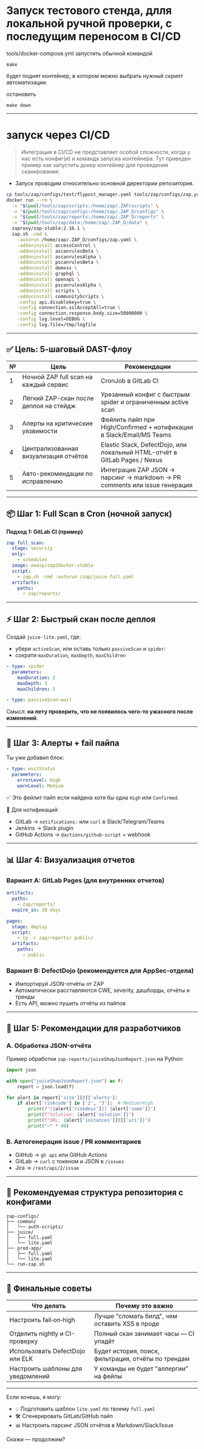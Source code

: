 # Запуск тестового стенда, длля локальной ручной проверки, с последущим переносом в CI/CD
tools/docker-compose.yml
запустить обычной командой

`make`

будет поднят контейнер, в котором можно выбрать нужный скрипт автоматизации.

остановить

`make down`


________________________________

# запуск через CI/CD

> Интеграция в CI/CD не представляет особой сложности, когда у нас есть конфиг(и) и команда запуска контейнера. Тут приведен пример как запустить докер контейнер для проведения сканирования.

- Запуск проводим относительно основной директории репозитория.

```sh
cp tools/zap/configs/test/flypost_manager.yaml tools/zap/configs/zap.yaml
docker run --rm \
  -v "$(pwd)/tools/zap/scripts:/home/zap/.ZAP/scripts" \
  -v "$(pwd)/tools/zap/configs:/home/zap/.ZAP_D/configs" \
  -v "$(pwd)/tools/zap/reports:/home/zap/.ZAP_D/reports" \
  -v "$(pwd)/tools/zap/data:/home/zap/.ZAP_D/data" \
  zaproxy/zap-stable:2.16.1 \
  zap.sh -cmd \
    -autorun /home/zap/.ZAP_D/configs/zap.yaml \
    -addoninstall accessControl \
    -addoninstall ascanrulesBeta \
    -addoninstall ascanrulesAlpha \
    -addoninstall pscanrulesBeta \
    -addoninstall domxss \
    -addoninstall graphql \
    -addoninstall openapi \
    -addoninstall pscanrulesAlpha \
    -addoninstall scripts \
    -addoninstall communityScripts \
    -config api.disablekey=true \
    -config connection.sslAcceptAll=true \
    -config connection.response.body.size=50000000 \
    -config log.level=DEBUG \
    -config log.file=/tmp/logfile
```




---

## ✅ Цель: 5-шаговый DAST-флоу

| № | Цель                                   | Рекомендации                                                               |
| - | -------------------------------------- | -------------------------------------------------------------------------- |
| 1 | Ночной ZAP full scan на каждый сервис  | CronJob в GitLab CI              |
| 2 | Лёгкий ZAP-скан после деплоя на стейдж | Урезанный конфиг с быстрым spider и ограниченным active scan               |
| 3 | Алерты на критические уязвимости       | Фейлить пайп при High/Confirmed + нотификации в Slack/Email/MS Teams       |
| 4 | Централизованная визуализация отчётов  | Elastic Stack, DefectDojo, или локальный HTML-отчёт в GitLab Pages / Nexus |
| 5 | Авто-рекомендации по исправлению       | Интеграция ZAP JSON → парсинг → markdown → PR comments или issue генерация |

---

## 📦 Шаг 1: Full Scan в Cron (ночной запуск)

**Подход 1: GitLab CI (пример)**

```yaml
zap_full_scan:
  stage: security
  only:
    - schedules
  image: owasp/zap2docker-stable
  script:
    - zap.sh -cmd -autorun /zap/juice-full.yaml
  artifacts:
    paths:
      - zap/reports/
```
---

## ⚡ Шаг 2: Быстрый скан после деплоя

Создай `juice-lite.yaml`, где:

* убери `activeScan`, или оставь только `passiveScan` и `spider`:
* сократи `maxDuration`, `maxDepth`, `maxChildren`

```yaml
- type: spider
  parameters:
    maxDuration: 2
    maxDepth: 3
    maxChildren: 5

- type: passiveScan-wait
```

Смысл: **на лету проверить, что не появилось чего-то ужасного после изменений**.

---

## 🚨 Шаг 3: Алерты + fail пайпа

Ты уже добавил блок:

```yaml
- type: exitStatus
  parameters:
    errorLevel: High
    warnLevel: Medium
```

✅ Это фейлит пайп если найдена хотя бы одна `High` или `Confirmed`.

🔔 Для нотификаций:

* GitLab → `notifications:` или `curl` в Slack/Telegram/Teams
* Jenkins → Slack plugin
* GitHub Actions → `@actions/github-script` + webhook

---

## 📊 Шаг 4: Визуализация отчетов

### Вариант A: GitLab Pages (для внутренних отчетов)

```yaml
artifacts:
  paths:
    - zap/reports/
  expire_in: 30 days

pages:
  stage: deploy
  script:
    - cp -r zap/reports/ public/
  artifacts:
    paths:
      - public
```

### Вариант B: DefectDojo (рекомендуется для AppSec-отдела)

* Импортируй JSON-отчёты от ZAP
* Автоматически расставляются CWE, severity, дашборды, отчёты и тренды
* Есть API, можно пушить отчёты из пайпов

---

## 🧠 Шаг 5: Рекомендации для разработчиков

### A. Обработка JSON-отчёта

Пример обработки `zap-reports/juiceShopJsonReport.json` на Python:

```python
import json

with open("juiceShopJsonReport.json") as f:
    report = json.load(f)

for alert in report['site'][0]['alerts']:
    if alert['riskcode'] in ['2', '3']:  # Medium/High
        print(f"[{alert['riskdesc']}] {alert['name']}")
        print(f"Solution: {alert['solution']}")
        print(f"URL: {alert['instances'][0]['uri']}")
        print("—" * 40)
```

### B. Автогенерация issue / PR комментариев

* GitHub → `gh api` или GitHub Actions
* GitLab → `curl` с токеном и JSON в `/issues`
* Jira → `/rest/api/2/issue`

---

## 📁 Рекомендуемая структура репозитория с конфигами

```
zap-configs/
├── common/
│   └── auth-scripts/
├── juice/
│   ├── full.yaml
│   └── lite.yaml
├── prod-app/
│   ├── full.yaml
│   └── lite.yaml
└── run-zap.sh
```

---

## 📌 Финальные советы

| Что делать                        | Почему это важно                                    |
| --------------------------------- | --------------------------------------------------- |
| Настроить fail‑on‑high            | Лучше "сломать билд", чем оставить XSS в проде      |
| Отделить nightly и CI-проверку    | Полный скан занимает часы — CI упадёт               |
| Использовать DefectDojo или ELK   | Будет история, поиск, фильтрация, отчёты по трендам |
| Настроить шаблоны для уведомлений | У команды не будет "аллергии" на фейлы              |

---

Если хочешь, я могу:

* 💡 Подготовить шаблон `lite.yaml` по твоему `full.yaml`
* 🛠 Сгенерировать GitLab/GitHub пайп
* 📊 Настроить парсинг JSON отчётов в Markdown/Slack/Issue

Скажи — продолжим?
